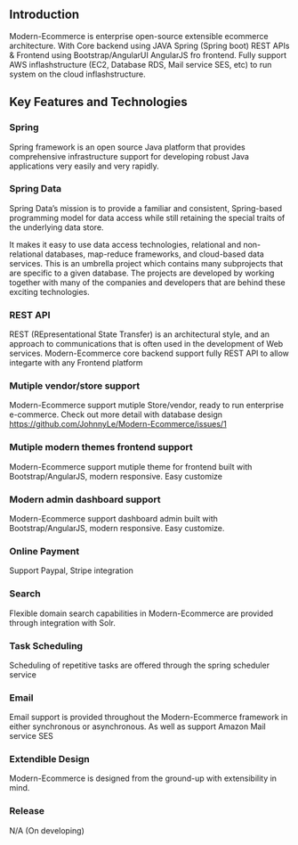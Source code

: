 ## Introduction 

Modern-Ecommerce is enterprise open-source extensible ecommerce architecture. With Core backend using JAVA Spring (Spring boot) REST APIs & Frontend using Bootstrap/AngularUI AngularJS fro frontend. Fully support AWS inflashstructure (EC2, Database RDS, Mail service SES, etc) to run system on the cloud inflashstructure.


## Key Features and Technologies  

### Spring 
Spring framework is an open source Java platform that provides comprehensive infrastructure support for developing robust Java applications very easily and very rapidly.

### Spring Data
Spring Data’s mission is to provide a familiar and consistent, Spring-based programming model for data access while still retaining the special traits of the underlying data store. 

It makes it easy to use data access technologies, relational and non-relational databases, map-reduce frameworks, and cloud-based data services. This is an umbrella project which contains many subprojects that are specific to a given database. The projects are developed by working together with many of the companies and developers that are behind these exciting technologies.

### REST API
REST (REpresentational State Transfer) is an architectural style, and an approach to communications that is often used in the development of Web services. Modern-Ecommerce core backend support fully REST API to allow integarte with any Frontend platform

### Mutiple vendor/store support
Modern-Ecommerce support mutiple Store/vendor, ready to run enterprise e-commerce. Check out more detail with database design https://github.com/JohnnyLe/Modern-Ecommerce/issues/1

### Mutiple modern themes frontend support
Modern-Ecommerce support mutiple theme for frontend built with Bootstrap/AngularJS, modern responsive. Easy customize

### Modern admin dashboard support
Modern-Ecommerce support dashboard admin built with Bootstrap/AngularJS, modern responsive. Easy customize.

### Online Payment
Support Paypal, Stripe integration


### Search
Flexible domain search capabilities in Modern-Ecommerce are provided through integration
with Solr.

### Task Scheduling
Scheduling of repetitive tasks are offered through the spring scheduler service

### Email
Email support is provided throughout the Modern-Ecommerce framework in either synchronous 
or asynchronous. As well as support Amazon Mail service SES

### Extendible Design
Modern-Ecommerce is designed from the ground-up with extensibility in mind. 

### Release
N/A (On developing)
